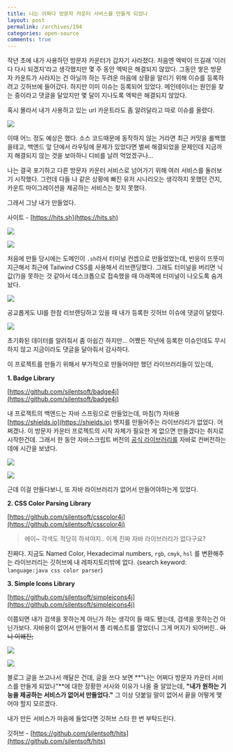 ```yaml
---
title: 나는 어쩌다 방문자 카운터 서비스를 만들게 되었나
layout: post
permalink: /archives/194
categories: open-source
comments: true
---
```


작년 초에 내가 사용하던 방문자 카운터가 갑자기 사라졌다. 처음엔 엑박이 뜨길래 '이러다 다시 되겠지'라고 생각했지만 몇 주 동안 엑박은 해결되지 않았다.
그동안 쌓은 방문자 카운트가 사라지는 건 아닐까 하는 두려운 마음에 상황을 알리기 위해 이슈를 등록하려고 깃허브에 들어갔다.
하지만 이미 이슈는 등록되어 있었다. 메인테이너는 원인을 찾는 중이라고 댓글을 달았지만 몇 달이 지나도록 엑박은 해결되지 않았다.

혹시 몰라서 내가 사용하고 있는 url 카운트라도 좀 알려달라고 따로 이슈를 올렸다.

![](../assets/archives/194/issue-1.png)

이때 어느 정도 예상은 했다.
소스 코드때문에 동작하지 않는 거라면 최근 커밋을 롤백했을테고,
백엔드 앞 단에서 라우팅에 문제가 있었다면 벌써 해결되었을 문제인데
지금까지 해결되지 않는 것을 보아하니 디비를 날려 먹었겠구나...

나는 결국 포기하고 다른 방문자 카운터 서비스로 넘어가기 위해 여러 서비스를 둘러보기 시작했다.
그런데 다들 나 같은 상황에 빠진 유저 시나리오는 생각하지 못했던 건지, 카운트 마이그레이션을 제공하는 서비스는 찾지 못했다.

그래서 그냥 내가 만들었다.

사이트 - [https://hits.sh](https://hits.sh)

![](../assets/archives/194/hits.sh.png)

![](../assets/archives/194/hits-statistics.png)

처음에 만들 당시에는 도메인이 `.sh`라서 터미널 컨셉으로 만들었었는데, 반응이 뜨뜻미지근해서 최근에 Tailwind CSS를 사용해서 리브랜딩했다.
그래도 터미널을 버리면 닉값(?)을 못하는 것 같아서 데스크톱으로 접속했을 때 아래쪽에 터미널이 나오도록 숨겨놨다.

![](../assets/archives/194/hits-terminal.png)

공교롭게도 UI를 한참 리브랜딩하고 있을 때 내가 등록한 깃허브 이슈에 댓글이 달렸다.

![](../assets/archives/194/issue-2.png)

초기화된 데이터를 알려줘서 좀 아쉽긴 하지만... 어쨌든 작년에 등록한 이슈인데도 무시하지 않고 지금이라도 댓글을 달아줘서 감사하다.

이 프로젝트를 만들기 위해서 부가적으로 만들어야만 했던 라이브러리들이 있는데,

**1. Badge Library**

[https://github.com/silentsoft/badge4j](https://github.com/silentsoft/badge4j)

내 프로젝트의 백엔드는 자바 스프링으로 만들었는데, 마침(?) 자바용 [https://shields.io](https://shields.io) 뱃지를 만들어주는 라이브러리가 없었다. 어쩌겠나. 이 방문자 카운터 프로젝트의 시작 자체가 필요한 게 없으면 만들겠다는 취지로 시작한건데. 그래서 한 동안 자바스크립트 버전의 [공식 라이브러리를](https://www.npmjs.com/package/badge-maker) 자바로 컨버전하는데에 시간을 보냈다.

![](../assets/archives/194/shields-pr-1.png)

![](../assets/archives/194/shields-pr-2.png)

근데 이걸 만들다보니, 또 자바 라이브러리가 없어서 만들어야하는게 있었다.

**2. CSS Color Parsing Library**

[https://github.com/silentsoft/csscolor4j](https://github.com/silentsoft/csscolor4j)

> 에이~ 각색도 적당히 하셔야지.. 이게 진짜 자바 라이브러리가 없다구요?

진짜다. 지금도 Named Color, Hexadecimal numbers, `rgb`, `cmyk`, `hsl` 를 변환해주는 라이브러리는 깃허브에 내 레파지토리밖에 없다. (search keyword: `language:java css color parser`)

**3. Simple Icons Library**

[https://github.com/silentsoft/simpleicons4j](https://github.com/silentsoft/simpleicons4j)

이쯤되면 내가 검색을 못하는게 아닌가 하는 생각이 들 때도 됐는데, 검색을 못하는건 아닌가보다. 자바용이 없어서 만들어서 풀 리퀘스트를 열었더니 그게 머지가 되어버린.. ~~아니 이왜진;~~

![](../assets/archives/194/simpleicons-pr.png)

![](../assets/archives/194/simpleicons.png)

블로그 글을 쓰고나서 깨달은 건데, 글을 쓰다 보면 **"나는 어쩌다 방문자 카운터 서비스를 만들게 되었나"**에 대한 장황한 서사와 이유가 나올 줄 알았는데,
**"내가 원하는 기능을 제공하는 서비스가 없어서 만들었다."** 그 이상 덧붙일 말이 없어서 끝을 어떻게 맺어야 할지 모르겠다.

내가 만든 서비스가 마음에 들었다면 깃허브 스타 한 번 부탁드린다.

깃허브 - [https://github.com/silentsoft/hits](https://github.com/silentsoft/hits)